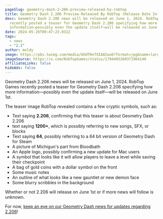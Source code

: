 ```yaml
---
pageSlug: geometry-dash-2-206-preview-released-by-robtop
title: Geometry Dash 2.206 Preview Released By RobTop (Release Date Information)
desc: Geometry Dash 2.206 news will be released on June 1, 2024. RobTop Games
  recently posted a teaser for Geometry Dash 2.206 specifying how more
  information—possibly even the update itself—will be released on June 1st.
date: 2024-05-26T00:47:23.031Z
tags:
  - news
  - "2.2"
author: moldy
image: https://pbs.twimg.com/media/GOdT0n7XIAAIwu6?format=jpg&name=large
imageSource: https://x.com/RobTopGames/status/1794495260371964140
affiliateLinks: false
hideAds: false
---
```

Geometry Dash 2.206 news will be released on June 1, 2024. RobTop Games recently posted a teaser for Geometry Dash 2.206 specifying how more information—possibly even the update itself—will be released on June 1st.

The teaser image RobTop revealed contains a few cryptic symbols, such as:

- Text saying **2.206**, confirming that this teaser is about Geometry Dash 2.206
- text saying **1200+**, which is possibly referring to new songs, SFX, or blocks
- Text saying **64**, possibly referring to a 64 bit version of Geometry Dash for Steam
- A picture of Michigun's part from Bloodbath
- An Apple logo, possibly confirming a new update for Mac users
- A symbol that looks like it will allow players to leave a level while saving their checkpoint
- A bag of gold coins with a dollar symbol on the front
- Some music notes
- An outline of what looks like a new gauntlet or new demon face
- Some blurry scribbles in the background

Whether or not 2.206 will release on June 1st or if more news will follow is unknown.

For now, [keep an eye on our Geometry Dash news for updates regarding 2.206](/categories/2.2/)!